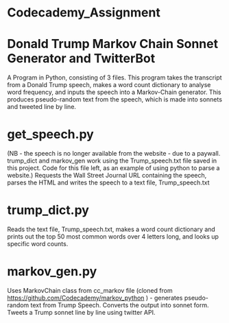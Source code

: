 # Codecademy_Assignment

# Donald Trump Markov Chain Sonnet Generator and TwitterBot
A Program in Python, consisting of 3 files. This program takes the transcript from a Donald Trump speech, makes a word count dictionary to analyse word frequency, and inputs the speech into a Markov-Chain generator. This produces pseudo-random text from the speech, which is made into sonnets and tweeted line by line.

# get_speech.py
(NB - the speech is no longer available from the website - due to a paywall. trump_dict and markov_gen work using the Trump_speech.txt file saved in this project. Code for this file left, as an example of using python to parse a website.)
Requests the Wall Street Journal URL containing the speech, parses the HTML and writes the speech to a text file, Trump_speech.txt

# trump_dict.py
Reads the text file, Trump_speech.txt, makes a word count dictionary and prints out the top 50 most common words over 4 letters long, and looks up specific word counts.

# markov_gen.py
Uses MarkovChain class from cc_markov file (cloned from https://github.com/Codecademy/markov_python ) - generates pseudo-random text from Trump Speech. Converts the output into sonnet form. Tweets a Trump sonnet line by line using twitter API.  
